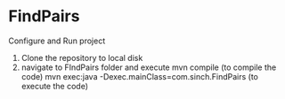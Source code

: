 # FindPairs

Configure and Run project

1. Clone the repository to local disk
2. navigate to FIndPairs folder and execute 
 	mvn compile (to compile the code)
	mvn exec:java -Dexec.mainClass=com.sinch.FindPairs (to execute the code)